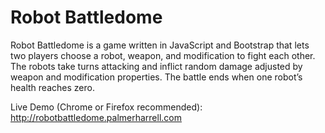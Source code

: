 
# Robot Battledome

Robot Battledome is a game written in JavaScript and Bootstrap that lets two players choose a robot, weapon, and modification to fight each other. The robots take turns attacking and inflict random damage adjusted by weapon and modification properties. The battle ends when one robot’s health reaches zero.

Live Demo (Chrome or Firefox recommended): http://robotbattledome.palmerharrell.com
